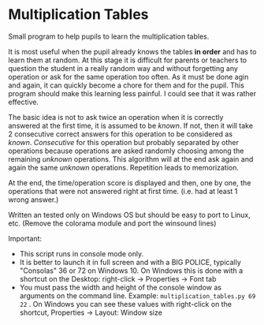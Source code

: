 # Multiplication Tables

Small program to help pupils to learn the multiplication tables.

It is most useful when the pupil already knows the tables **in order** and has to learn them at random.
At this stage it is difficult for parents or teachers to question the student in a really random way and without forgetting any operation or ask for the same operation too often. As it must be done agin and again, it can quickly become a chore for them and for the pupil.
This program should make this learning less painful. I could see that it was rather effective.

The basic idea is not to ask twice an operation when it is correctly answered at the first time, it is assumed to be *known*. If not, then it will take 2 consecutive correct answers for this operation to be considered as *known*. *Consecutive* for this operation but probably separated by other operations because operations are asked randomly choosing among the remaining *unknown* operations.
This algorithm will at the end ask again and again the same *unknown* operations. Repetition leads to memorization.

At the end, the time/operation score is displayed and then, one by one, the operations that were not answered right at first time. (i.e. had at least 1 wrong answer.)

Written an tested only on Windows OS but should be easy to port to Linux, etc. (Remove the colorama module and port the winsound lines)

Important: 
- This script runs in console mode only. 
- It is better to launch it in full screen and with a BIG POLICE, typically "Consolas" 36 or 72 on Windows 10. On Windows this is done with a shortcut on the Desktop: right-click -> Properties -> Font tab
- You must pass the width and height of the console window as arguments on the command line. Example: `multiplication_tables.py 69 22` . On Windows you can see these values with right-click on the shortcut, Properties -> Layout: Window size
